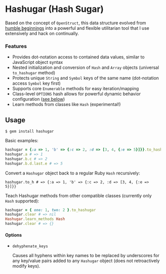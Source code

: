 # Hashugar (Hash Sugar)

Based on the concept of `OpenStruct`, this data structure evolved from [humble beginnings][1] into a powerful and flexible utilitarian tool that I use extensively and hack on continually.

### Features
- Provides dot-notation access to contained data values, similar to JavaScript object syntax
- Nested initialization and conversion of `Hash` and `Array` objects (universal `to_hashugar` method)
- Protects unique `String` and `Symbol` keys of the same name (dot-notation access `Symbol` key first)
- Supports core `Enumerable` methods for easy iteration/mapping
- Class-level `OPTIONS` hash allows for powerful dynamic behavior configuration ([see below](#options))
- Learn methods from classes like `Hash` (experimental!)

## Usage

`$ gem install hashugar`

Basic examples:

```ruby
hashugar = {:a => 1, 'b' => {:c => 2, :d => [3, 4, {:e => 5}]}}.to_hashugar
hashugar.a # => 1
hashugar.b.c # => 2
hashugar.b.d.last.e # => 5
```

Convert a `Hashugar` object back to a regular Ruby `Hash` recursively:

`hashugar.to_h # => {:a => 1, 'b' => {:c => 2, :d => [3, 4, {:e => 5}]}}`

Teach Hashugar methods from other compatible classes (currently only `Hash` supported):

```ruby
hashugar = { one: 1, two: 2 }.to_hashugar
hashugar.clear # => nil
Hashugar.learn_methods Hash
hashugar.clear # => {}
```

#### Options
- `dehyphenate_keys`

    Causes all hyphens within key names to be replaced by underscores for any key/value pairs added to any `Hashugar` object (does not retroactively modify keys).


[1]: https://github.com/jsuchal/hashugar